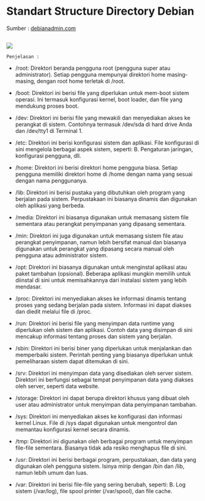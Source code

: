﻿
# Standart Structure Directory Debian
Sumber : [debianadmin.com](https://www.debianadmin.com/linux-directory-structure-overview.html)

##
**![](https://lh7-us.googleusercontent.com/_83QVhFiMOpH-Wq86vAa4rEXmar8pJ5S1nXUZf8XHZMrCl3BUEbbTyY1TDgIbAXXmET-rZJfILnUbR3OhSTQpCS9S_x2Ndf2p9XfWHoEkTVhIKXxb9_xhF0KiveiqZakKEVhmXWtJpxWVBDrB-LwUUc)**

    Penjelasan :

-   /root: Direktori beranda pengguna root (pengguna super atau administrator). Setiap pengguna mempunyai direktori home masing-masing, dengan root home terletak di /root.
    
-   /boot: Direktori ini berisi file yang diperlukan untuk mem-boot sistem operasi. Ini termasuk konfigurasi kernel, boot loader, dan file yang mendukung proses boot.
    
-   /dev: Direktori ini berisi file yang mewakili dan menyediakan akses ke perangkat di sistem. Contohnya termasuk /dev/sda di hard drive Anda dan /dev/tty1 di Terminal 1.
    
-   /etc: Direktori ini berisi konfigurasi sistem dan aplikasi. File konfigurasi di sini mengelola berbagai aspek sistem, seperti: B. Pengaturan jaringan, konfigurasi pengguna, dll.
    
-   /home: Direktori ini berisi direktori home pengguna biasa. Setiap pengguna memiliki direktori home di /home dengan nama yang sesuai dengan nama penggunanya.
    
-   /lib: Direktori ini berisi pustaka yang dibutuhkan oleh program yang berjalan pada sistem. Perpustakaan ini biasanya dinamis dan digunakan oleh aplikasi yang berbeda.
    
-   /media: Direktori ini biasanya digunakan untuk memasang sistem file sementara atau perangkat penyimpanan yang dipasang sementara.
    
-   /min: Direktori ini juga digunakan untuk memasang sistem file atau perangkat penyimpanan, namun lebih bersifat manual dan biasanya digunakan untuk perangkat yang dipasang secara manual oleh pengguna atau administrator sistem.
    
-   /opt: Direktori ini biasanya digunakan untuk menginstal aplikasi atau paket tambahan (opsional). Beberapa aplikasi mungkin memilih untuk diinstal di sini untuk memisahkannya dari instalasi sistem yang lebih mendasar.
    
-   /proc: Direktori ini menyediakan akses ke informasi dinamis tentang proses yang sedang berjalan pada sistem. Informasi ini dapat diakses dan diedit melalui file di /proc.
    
-   /run: Direktori ini berisi file yang menyimpan data runtime yang diperlukan oleh sistem dan aplikasi. Contoh data yang disimpan di sini mencakup informasi tentang proses dan sistem yang berjalan.
    
-   /sbin: Direktori ini berisi biner yang diperlukan untuk menjalankan dan memperbaiki sistem. Perintah penting yang biasanya diperlukan untuk pemeliharaan sistem dapat ditemukan di sini.
    
-   /srv: Direktori ini menyimpan data yang disediakan oleh server sistem. Direktori ini berfungsi sebagai tempat penyimpanan data yang diakses oleh server, seperti data website.
    
-   /storage: Direktori ini dapat berupa direktori khusus yang dibuat oleh user atau administrator untuk menyimpan data penyimpanan tambahan.
    
-   /sys: Direktori ini menyediakan akses ke konfigurasi dan informasi kernel Linux. File di /sys dapat digunakan untuk mengontrol dan memantau konfigurasi kernel secara dinamis.
    
-   /tmp: Direktori ini digunakan oleh berbagai program untuk menyimpan file-file sementara. Biasanya tidak ada resiko menghapus file di sini.
    
-   /usr: Direktori ini berisi berbagai program, perpustakaan, dan data yang digunakan oleh pengguna sistem. Isinya mirip dengan /bin dan /lib, namun lebih umum dan luas.
    
-   /var: Direktori ini berisi file-file yang sering berubah, seperti: B. Log sistem (/var/log), file spool printer (/var/spool), dan file cache.
